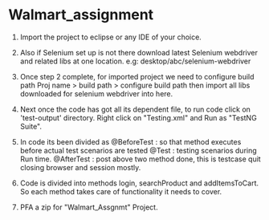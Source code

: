 # Walmart_assignment

1. Import the project to eclipse or any IDE of your choice.
2. Also if Selenium set up is not there download latest Selenium webdriver and related libs at one location. e.g: desktop/abc/selenium-webdriver
3. Once step 2 complete, for imported project we need to configure build path
Proj name > build path > configure build path 
then import all libs downloaded for selenium webdriver into here.

4. Next once the code has got all its dependent file, to run code click on 'test-output' directory. Right click on "Testing.xml" and Run as 
"TestNG Suite".

5. In code its been divided as 
@BeforeTest : so that method executes before actual test scenarios are tested
@Test : testing scenarios during Run time.
@AfterTest : post above two method done, this is testcase quit closing browser and session mostly.

6. Code is divided into methods login, searchProduct and addItemsToCart. So each method takes care of functionality it needs to cover.


7. PFA a zip for "Walmart_Assgnmt" Project.

